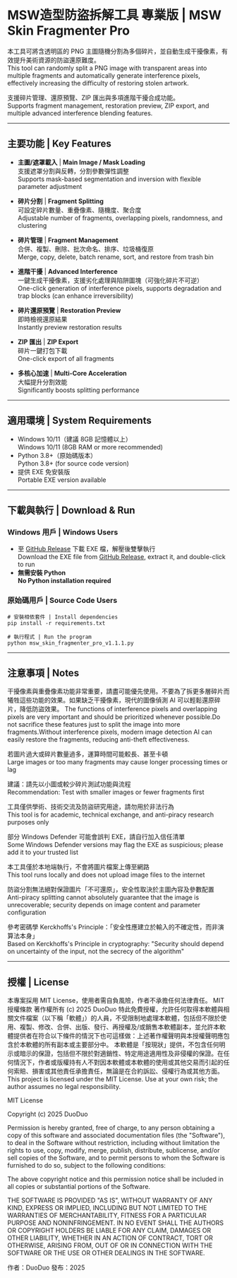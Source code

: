 # MSW造型防盜拆解工具 專業版 | MSW Skin Fragmenter Pro

  本工具可將含透明區的 PNG 主圖隨機分割為多個碎片，並自動生成干擾像素，有效提升美術資源的防盜還原難度。  
  This tool can randomly split a PNG image with transparent areas into multiple fragments and automatically generate interference pixels, effectively increasing the difficulty of restoring stolen artwork.
  
  支援碎片管理、還原預覽、ZIP 匯出與多項進階干擾合成功能。  
  Supports fragment management, restoration preview, ZIP export, and multiple advanced interference blending features.

---

## 主要功能 | Key Features

- **主圖/遮罩載入** | **Main Image / Mask Loading**  
  支援遮罩分割與反轉，分割參數彈性調整  
  Supports mask-based segmentation and inversion with flexible parameter adjustment  

- **碎片分割** | **Fragment Splitting**  
  可設定碎片數量、重疊像素、隨機度、聚合度  
  Adjustable number of fragments, overlapping pixels, randomness, and clustering  

- **碎片管理** | **Fragment Management**  
  合併、複製、刪除、批次命名、排序、垃圾桶復原  
  Merge, copy, delete, batch rename, sort, and restore from trash bin  

- **進階干擾** | **Advanced Interference**  
  一鍵生成干擾像素，支援劣化處理與陷阱圖塊（可強化碎片不可逆）  
  One-click generation of interference pixels, supports degradation and trap blocks (can enhance irreversibility)  

- **碎片還原預覽** | **Restoration Preview**  
  即時檢視還原結果  
  Instantly preview restoration results  

- **ZIP 匯出** | **ZIP Export**  
  碎片一鍵打包下載  
  One-click export of all fragments  

- **多核心加速** | **Multi-Core Acceleration**  
  大幅提升分割效能  
  Significantly boosts splitting performance  

---

## 適用環境 | System Requirements

- Windows 10/11（建議 8GB 記憶體以上）  
  Windows 10/11 (8GB RAM or more recommended)  
- Python 3.8+（原始碼版本）  
  Python 3.8+ (for source code version)  
- 提供 EXE 免安裝版  
  Portable EXE version available  

---

## 下載與執行 | Download & Run

  ### Windows 用戶 | Windows Users
  - 至 [GitHub Release](https://github.com/duoduo-88/MSW-Skin-Fragmenter-Pro/releases) 下載 EXE 檔，解壓後雙擊執行  
    Download the EXE file from [GitHub Release](https://github.com/duoduo-88/MSW-Skin-Fragmenter-Pro/releases), extract it, and double-click to run  
  - **無需安裝 Python**  
    **No Python installation required**
  
  ### 原始碼用戶 | Source Code Users
  
    # 安裝相依套件 | Install dependencies
    pip install -r requirements.txt
    
    # 執行程式 | Run the program
    python msw_skin_fragmenter_pro_v1.1.1.py

---

## 注意事項 | Notes

  干擾像素與重疊像素功能非常重要，請盡可能優先使用。不要為了拆更多層碎片而犧牲這些功能的效果。如果缺乏干擾像素，現代的圖像偵測 AI 可以輕鬆還原碎片，降低防盜效果。
  The functions of interference pixels and overlapping pixels are very important and should be prioritized whenever possible.Do not sacrifice these features just to split the image into more fragments.Without interference pixels, modern image detection AI can easily restore the fragments, reducing anti-theft effectiveness.
  
  若圖片過大或碎片數量過多，運算時間可能較長、甚至卡頓  
  Large images or too many fragments may cause longer processing times or lag
  
  建議：請先以小圖或較少碎片測試功能與流程  
  Recommendation: Test with smaller images or fewer fragments first
  
  工具僅供學術、技術交流及防盜研究用途，請勿用於非法行為  
  This tool is for academic, technical exchange, and anti-piracy research purposes only
  
  部分 Windows Defender 可能會誤判 EXE，請自行加入信任清單  
  Some Windows Defender versions may flag the EXE as suspicious; please add it to your trusted list
  
  本工具僅於本地端執行，不會將圖片檔案上傳至網路  
  This tool runs locally and does not upload image files to the internet
  
  防盜分割無法絕對保證圖片「不可還原」，安全性取決於主圖內容及參數配置  
  Anti-piracy splitting cannot absolutely guarantee that the image is unrecoverable; security depends on image content and parameter configuration
  
  參考密碼學 Kerckhoffs's Principle：「安全性應建立於輸入的不確定性，而非演算法本身」  
  Based on Kerckhoffs's Principle in cryptography: "Security should depend on uncertainty of the input, not the secrecy of the algorithm"

---
    
## 授權 | License

  本專案採用 MIT License，使用者需自負風險，作者不承擔任何法律責任。
  MIT 授權條款 著作權所有 (c) 2025 DuoDuo
  特此免費授權，允許任何取得本軟體與相關文件檔案（以下稱「軟體」）的人員，不受限制地處理本軟體，包括但不限於使用、複製、修改、合併、出版、發行、再授權及/或銷售本軟體副本，並允許本軟體提供者在符合以下條件的情況下也可這樣做：上述著作權聲明與本授權聲明應包含於本軟體的所有副本或主要部分中。
  本軟體是「按現狀」提供，不包含任何明示或暗示的保證，包括但不限於對適銷性、特定用途適用性及非侵權的保證。在任何情況下，作者或版權持有人不對因本軟體或本軟體的使用或其他交易而引起的任何索賠、損害或其他責任承擔責任，無論是在合約訴訟、侵權行為或其他方面。
  This project is licensed under the MIT License. Use at your own risk; the author assumes no legal responsibility.
  
  MIT License
  
  Copyright (c) 2025 DuoDuo
  
  Permission is hereby granted, free of charge, to any person obtaining a copy
  of this software and associated documentation files (the "Software"), to deal
  in the Software without restriction, including without limitation the rights
  to use, copy, modify, merge, publish, distribute, sublicense, and/or sell
  copies of the Software, and to permit persons to whom the Software is
  furnished to do so, subject to the following conditions:
  
  The above copyright notice and this permission notice shall be included in all
  copies or substantial portions of the Software.
  
  THE SOFTWARE IS PROVIDED "AS IS", WITHOUT WARRANTY OF ANY KIND, EXPRESS OR
  IMPLIED, INCLUDING BUT NOT LIMITED TO THE WARRANTIES OF MERCHANTABILITY,
  FITNESS FOR A PARTICULAR PURPOSE AND NONINFRINGEMENT. IN NO EVENT SHALL THE
  AUTHORS OR COPYRIGHT HOLDERS BE LIABLE FOR ANY CLAIM, DAMAGES OR OTHER
  LIABILITY, WHETHER IN AN ACTION OF CONTRACT, TORT OR OTHERWISE, ARISING FROM,
  OUT OF OR IN CONNECTION WITH THE SOFTWARE OR THE USE OR OTHER DEALINGS IN THE
  SOFTWARE.
  
  作者：DuoDuo
  發布：2025
